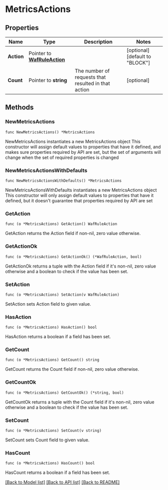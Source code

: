 # MetricsActions

## Properties

Name | Type | Description | Notes
------------ | ------------- | ------------- | -------------
**Action** | Pointer to [**WafRuleAction**](wafRuleAction.md) |  | [optional] [default to "BLOCK"]
**Count** | Pointer to **string** | The number of requests that resulted in that action | [optional] 

## Methods

### NewMetricsActions

`func NewMetricsActions() *MetricsActions`

NewMetricsActions instantiates a new MetricsActions object
This constructor will assign default values to properties that have it defined,
and makes sure properties required by API are set, but the set of arguments
will change when the set of required properties is changed

### NewMetricsActionsWithDefaults

`func NewMetricsActionsWithDefaults() *MetricsActions`

NewMetricsActionsWithDefaults instantiates a new MetricsActions object
This constructor will only assign default values to properties that have it defined,
but it doesn't guarantee that properties required by API are set

### GetAction

`func (o *MetricsActions) GetAction() WafRuleAction`

GetAction returns the Action field if non-nil, zero value otherwise.

### GetActionOk

`func (o *MetricsActions) GetActionOk() (*WafRuleAction, bool)`

GetActionOk returns a tuple with the Action field if it's non-nil, zero value otherwise
and a boolean to check if the value has been set.

### SetAction

`func (o *MetricsActions) SetAction(v WafRuleAction)`

SetAction sets Action field to given value.

### HasAction

`func (o *MetricsActions) HasAction() bool`

HasAction returns a boolean if a field has been set.

### GetCount

`func (o *MetricsActions) GetCount() string`

GetCount returns the Count field if non-nil, zero value otherwise.

### GetCountOk

`func (o *MetricsActions) GetCountOk() (*string, bool)`

GetCountOk returns a tuple with the Count field if it's non-nil, zero value otherwise
and a boolean to check if the value has been set.

### SetCount

`func (o *MetricsActions) SetCount(v string)`

SetCount sets Count field to given value.

### HasCount

`func (o *MetricsActions) HasCount() bool`

HasCount returns a boolean if a field has been set.


[[Back to Model list]](../README.md#documentation-for-models) [[Back to API list]](../README.md#documentation-for-api-endpoints) [[Back to README]](../README.md)


